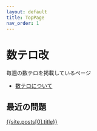 ```yaml
---
layout: default
title: TopPage
nav_order: 1
---
```



# 数テロ改

毎週の数テロを掲載しているページ

- [数テロについて](#)

## 最近の問題

<a href="{{site.url}}{{site.baseurl}}{{site.posts[0].url}}">{{site.posts[0].title}}</a>